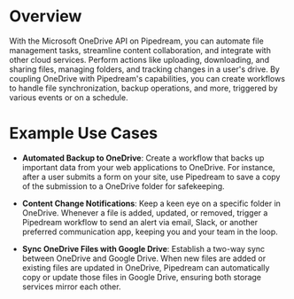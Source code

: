 # Overview

With the Microsoft OneDrive API on Pipedream, you can automate file management tasks, streamline content collaboration, and integrate with other cloud services. Perform actions like uploading, downloading, and sharing files, managing folders, and tracking changes in a user's drive. By coupling OneDrive with Pipedream's capabilities, you can create workflows to handle file synchronization, backup operations, and more, triggered by various events or on a schedule.

# Example Use Cases

- **Automated Backup to OneDrive**: Create a workflow that backs up important data from your web applications to OneDrive. For instance, after a user submits a form on your site, use Pipedream to save a copy of the submission to a OneDrive folder for safekeeping.

- **Content Change Notifications**: Keep a keen eye on a specific folder in OneDrive. Whenever a file is added, updated, or removed, trigger a Pipedream workflow to send an alert via email, Slack, or another preferred communication app, keeping you and your team in the loop.

- **Sync OneDrive Files with Google Drive**: Establish a two-way sync between OneDrive and Google Drive. When new files are added or existing files are updated in OneDrive, Pipedream can automatically copy or update those files in Google Drive, ensuring both storage services mirror each other.
